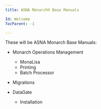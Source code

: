 ```yaml
---
title: ASNA Monarch® Base Manuals

Id: Welcome
TocParent: -1

---
```


These will be ASNA Monarch Base Manuals:
- Monarch Operations Management
    - MonaLisa
    - Printing
    - Batch Processor

- Migrations

- DataGate
    - Installation

